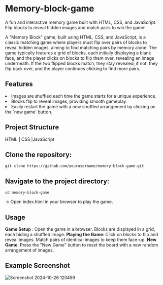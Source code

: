 # Memory-block-game

A fun and interactive memory game built with HTML, CSS, and JavaScript. Flip blocks to reveal hidden images and match pairs to win the game!

A "Memory Block" game, built using HTML, CSS, and JavaScript, is a classic matching game where players must flip over pairs of blocks to reveal hidden images, aiming to find matching pairs by memory alone. The game typically features a grid of blocks, each initially displaying a blank face, and the player clicks on blocks to flip them over, revealing an image underneath. If the two flipped blocks match, they stay revealed; if not, they flip back over, and the player continues clicking to find more pairs.

## Features 
<li> Images are shuffled each time the game starts for a unique experience.</li>
<li> Blocks flip to reveal images, providing smooth gameplay.</li>
<li> Easily restart the game with a new shuffled arrangement by clicking on the `new game` button.</li>

## Project Structure
 HTML | CSS |JavaScript
 
## Clone the repository:

```
git clone https://github.com/yourusername/memory-block-game.git

```

## Navigate to the project directory:

```
cd memory-block-game

```
-> Open index.html in your browser to play the game.

## Usage
**Game Setup** : Open the game in a browser. Blocks are displayed in a grid, each hiding a shuffled image.
**Playing the Game**: Click on blocks to flip and reveal images. Match pairs of identical images to keep them face-up.
**New Game**: Press the "New Game" button to reset the board with a new random arrangement of images.

## Example Screenshot

![Screenshot 2024-10-26 120459](https://github.com/user-attachments/assets/b4fa8372-8ae9-4866-8008-1786953c2fd9)

